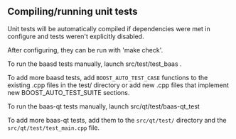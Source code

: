 Compiling/running unit tests
------------------------------------

Unit tests will be automatically compiled if dependencies were met in configure
and tests weren't explicitly disabled.

After configuring, they can be run with 'make check'.

To run the baasd tests manually, launch src/test/test_baas .

To add more baasd tests, add `BOOST_AUTO_TEST_CASE` functions to the existing
.cpp files in the test/ directory or add new .cpp files that
implement new BOOST_AUTO_TEST_SUITE sections.

To run the baas-qt tests manually, launch src/qt/test/baas-qt_test

To add more baas-qt tests, add them to the `src/qt/test/` directory and
the `src/qt/test/test_main.cpp` file.
